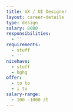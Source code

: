 ```yaml
---
title: UX / UI Designer
layout: career-details
type: design
salary: 8000
responsibilities:
  - ''
requirements:
  - stuff
  - ''
nicehave:
  - stuff
  - hghg
offer:
  - to to
  - i to
salary-range:
  - 100 -1000 zł
---
```


